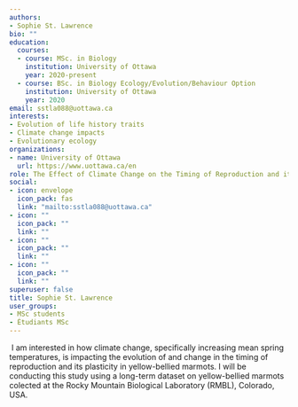 ```yaml
---
authors:
- Sophie St. Lawrence
bio: ""
education: 
  courses:
  - course: MSc. in Biology 
    institution: University of Ottawa
    year: 2020-present
  - course: BSc. in Biology Ecology/Evolution/Behaviour Option
    institution: University of Ottawa
    year: 2020
email: sstla088@uottawa.ca
interests:
- Evolution of life history traits
- Climate change impacts
- Evolutionary ecology
organizations:
- name: University of Ottawa
  url: https://www.uottawa.ca/en
role: The Effect of Climate Change on the Timing of Reproduction and its Plasticity in yellow-bellied marmots
social:
- icon: envelope
  icon_pack: fas
  link: "mailto:sstla088@uottawa.ca"
- icon: ""
  icon_pack: ""
  link: ""
- icon: ""
  icon_pack: ""
  link: ""
- icon: ""
  icon_pack: ""
  link: ""
superuser: false
title: Sophie St. Lawrence
user_groups:
- MSc students
- Étudiants MSc
---
```

​
I am interested in how climate change, specifically increasing mean spring temperatures, is impacting the evolution of and change in the timing of reproduction and its plasticity in yellow-bellied marmots. I will be conducting this study using a long-term dataset on yellow-bellied marmots colected at the Rocky Mountain Biological Laboratory (RMBL), Colorado, USA.
